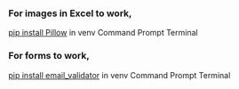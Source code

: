 ### **For images in Excel to work,**

[pip install Pillow]() in venv Command Prompt Terminal

### **For forms to work,**
[pip install email_validator]() in venv Command Prompt Terminal